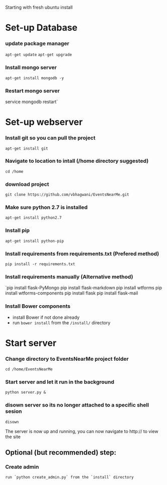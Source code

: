 Starting with fresh ubuntu install
# Set-up Database
### update package manager
`apt-get update`
`apt-get upgrade`
### Install mongo server
`apt-get install mongodb -y`
### Restart mongo server
service mongodb restart`

# Set-up webserver
### Install git so you can pull the project
`apt-get install git`

### Navigate to location to intall (/home directory suggested)
`cd /home`

### download project
`git clone https://github.com/vbhagwani/EventsNearMe.git`

### Make sure python 2.7 is installed
`apt-get install python2.7`
### Install pip
`apt-get install python-pip`

### Install requirements from requirements.txt (Prefered method)
`pip install -r requirements.txt`

### Install requirements manually (Alternative method)
`pip install flask-PyMongo
pip install flask-markdown
pip install wtforms
pip install wtforms-components
pip install flask
pip install flask-mail

### Install Bower components
 * install Bower if not done already
 * run `bower install` from the `/install/` directory

# Start server
### Change directory to EventsNearMe project folder
`cd /home/EventsNearMe`

### Start server and let it run in the background
`python server.py &`

### disown server so its no longer attached to a specific shell sesion
`disown`



The server is now up and running, you can now navigate to http://<server ip>
to view the site


## Optional (but recommended) step:
### Create admin
    run `python create_admin.py` from the `install` directory
